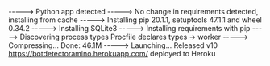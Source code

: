 
-----> Python app detected
-----> No change in requirements detected, installing from cache
-----> Installing pip 20.1.1, setuptools 47.1.1 and wheel 0.34.2
-----> Installing SQLite3
-----> Installing requirements with pip
-----> Discovering process types
       Procfile declares types -> worker
-----> Compressing...
       Done: 46.1M
-----> Launching...
       Released v10
       https://botdetectoramino.herokuapp.com/ deployed to Heroku
